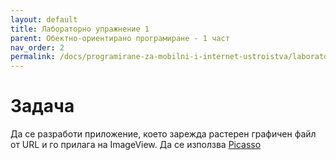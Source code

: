 ```yaml
---
layout: default
title: Лабораторно упражнение 1
parent: Обектно-ориентирано програмиране - 1 част
nav_order: 2
permalink: /docs/programirane-za-mobilni-i-internet-ustroistva/laboratorno-uprazhnenie-1
---
```


# Задача

&#x20;Да се разработи приложение, което зарежда растерен графичен файл от URL и го прилага на ImageView. Да се използва [Picasso](https://square.github.io/picasso/)
